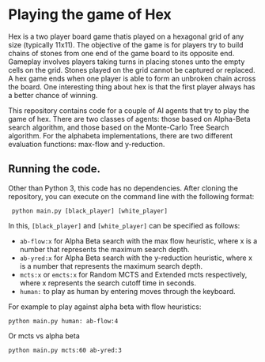 # Playing the game of Hex
Hex is a two player board game thatis played on a hexagonal grid of any size (typically 11x11). The objective of the game is for players try to build chains of stones from one end of the game board to its opposite end. Gameplay involves players taking turns in placing stones unto the empty cells on the grid. Stones played on the grid cannot be captured or replaced. A hex game ends when one player is able to form an unbroken chain across the board. One interesting thing about hex is that the first player always has a better chance of winning.

This repository contains code for a couple of AI agents that try to play the game of hex. There are two classes of agents: those based on Alpha-Beta search algorithm, and those based on the Monte-Carlo Tree Search algorithm. For the alphabeta implementations, there are two different evaluation functions: max-flow and y-reduction.

## Running the code.
Other than Python 3, this code has no dependencies. After cloning the repository, you can execute on the command line with the following format:

     python main.py [black_player] [white_player]

In this, `[black_player]` and `[white_player]` can be specified as follows:

- `ab-flow:x` for Alpha Beta search with the max flow heuristic, where x is a number that represents the maximum search depth.
- `ab-yred:x` for Alpha Beta search with the y-reduction heuristic, where x is a number that represents the maximum search depth.
- `mcts:x` or  `emcts:x` for Random MCTS and Extended mcts respectively, where x represents the search cutoff time in seconds. 
- `human:` to play as human by entering moves through the keyboard.

For example to play against alpha beta with flow heuristics:

    python main.py human: ab-flow:4

Or mcts vs alpha beta

    python main.py mcts:60 ab-yred:3


